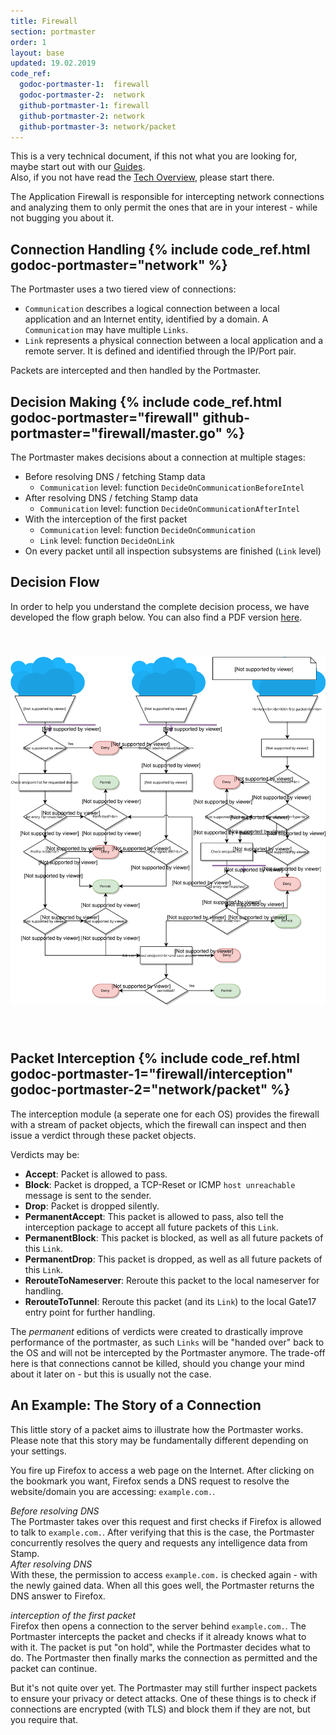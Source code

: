 ```yaml
---
title: Firewall
section: portmaster
order: 1
layout: base
updated: 19.02.2019
code_ref:
  godoc-portmaster-1:  firewall
  godoc-portmaster-2:  network
  github-portmaster-1: firewall
  github-portmaster-2: network
  github-portmaster-3: network/packet
---
```


<div class="alert alert-info" role="alert">
  This is a very technical document, if this not what you are looking for, maybe start out with our <a href="/guides/portmaster.html">Guides</a>.
  <br>
  Also, if you not have read the <a href="/main/tech-overview.html">Tech Overview</a>, please start there.
</div>

The Application Firewall is responsible for intercepting network connections and analyzing them to only permit the ones that are in your interest - while not bugging you about it.

## Connection Handling {% include code_ref.html godoc-portmaster="network" %}

The Portmaster uses a two tiered view of connections:

- `Communication` describes a logical connection between a local application and an Internet entity, identified by a domain. A `Communication` may have multiple `Links`.
- `Link` represents a physical connection between a local application and a remote server. It is defined and identified through the IP/Port pair.

Packets are intercepted and then handled by the Portmaster.

## Decision Making {% include code_ref.html godoc-portmaster="firewall" github-portmaster="firewall/master.go" %}

The Portmaster makes decisions about a connection at multiple stages:

- Before resolving DNS / fetching Stamp data
  - `Communication` level: function `DecideOnCommunicationBeforeIntel`
- After resolving DNS / fetching Stamp data
  - `Communication` level: function `DecideOnCommunicationAfterIntel`
- With the interception of the first packet
  - `Communication` level: function `DecideOnCommunication`
  - `Link` level: function `DecideOnLink`
- On every packet until all inspection subsystems are finished (`Link` level)

## Decision Flow

In order to help you understand the complete decision process, we have developed the flow graph below. You can also find a PDF version [here](/assets/diagrams/portmaster_firewall_decision_flow.pdf).

<img src="/assets/diagrams/portmaster_firewall_decision_flow_cropped.svg" style="padding: 40px 0;">

## Packet Interception {% include code_ref.html godoc-portmaster-1="firewall/interception" godoc-portmaster-2="network/packet" %}

The interception module (a seperate one for each OS) provides the firewall with a stream of packet objects, which the firewall can inspect and then issue a verdict through these packet objects.

Verdicts may be:

- __Accept__: Packet is allowed to pass.
- __Block__: Packet is dropped, a TCP-Reset or ICMP `host unreachable` message is sent to the sender.
- __Drop__: Packet is dropped silently.
- __PermanentAccept__: This packet is allowed to pass, also tell the interception package to accept all future packets of this `Link`.
- __PermanentBlock__: This packet is blocked, as well as all future packets of this `Link`.
- __PermanentDrop__: This packet is dropped, as well as all future packets of this `Link`.
- __RerouteToNameserver__: Reroute this packet to the local nameserver for handling.
- __RerouteToTunnel__: Reroute this packet (and its `Link`) to the local Gate17 entry point for further handling.

The _permanent_ editions of verdicts were created to drastically improve performance of the portmaster, as such `Links` will be "handed over" back to the OS and will not be intercepted by the Portmaster anymore. The trade-off here is that connections cannot be killed, should you change your mind about it later on - but this is usually not the case.

## An Example: The Story of a Connection

This little story of a packet aims to illustrate how the Portmaster works. Please note that this story may be fundamentally different depending on your settings.

You fire up Firefox to access a web page on the Internet. After clicking on the bookmark you want, Firefox sends a DNS request to resolve the website/domain you are accessing: `example.com.`.

_Before resolving DNS_  
The Portmaster takes over this request and first checks if Firefox is allowed to talk to `example.com.`. After verifying that this is the case, the Portmaster concurrently resolves the query and requests any intelligence data from Stamp.  
_After resolving DNS_  
With these, the permission to access `example.com.` is checked again - with the newly gained data. When all this goes well, the Portmaster returns the DNS answer to Firefox.

_interception of the first packet_  
Firefox then opens a connection to the server behind `example.com.`. The Portmaster intercepts the packet and checks if it already knows what to with it. The packet is put "on hold", while the Portmaster decides what to do. The Portmaster then finally marks the connection as permitted and the packet can continue.

But it's not quite over yet. The Portmaster may still further inspect packets to ensure your privacy or detect attacks. One of these things is to check if connections are encrypted (with TLS) and block them if they are not, but you require that.
